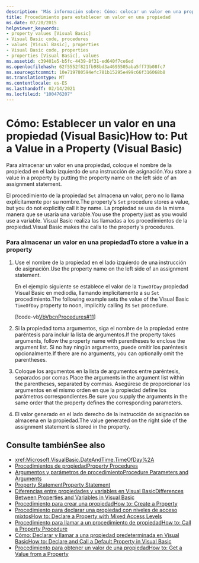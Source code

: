 ```yaml
---
description: 'Más información sobre: Cómo: colocar un valor en una propiedad (Visual Basic)'
title: Procedimiento para establecer un valor en una propiedad
ms.date: 07/20/2015
helpviewer_keywords:
- property values [Visual Basic]
- Visual Basic code, procedures
- values [Visual Basic], properties
- Visual Basic code, properties
- properties [Visual Basic], values
ms.assetid: c39401e5-b5fc-4439-8f31-ed640f7ce6ed
ms.openlocfilehash: 62f5552f821fb98bd3a4695505aba5ff73b08fc7
ms.sourcegitcommit: 10e719780594efc781b15295e499c66f316068b8
ms.translationtype: MT
ms.contentlocale: es-ES
ms.lasthandoff: 02/14/2021
ms.locfileid: "100476207"
---
```

# <a name="how-to-put-a-value-in-a-property-visual-basic"></a><span data-ttu-id="b7504-103">Cómo: Establecer un valor en una propiedad (Visual Basic)</span><span class="sxs-lookup"><span data-stu-id="b7504-103">How to: Put a Value in a Property (Visual Basic)</span></span>

<span data-ttu-id="b7504-104">Para almacenar un valor en una propiedad, coloque el nombre de la propiedad en el lado izquierdo de una instrucción de asignación.</span><span class="sxs-lookup"><span data-stu-id="b7504-104">You store a value in a property by putting the property name on the left side of an assignment statement.</span></span>  
  
 <span data-ttu-id="b7504-105">El procedimiento de la propiedad `Set` almacena un valor, pero no lo llama explícitamente por su nombre.</span><span class="sxs-lookup"><span data-stu-id="b7504-105">The property's `Set` procedure stores a value, but you do not explicitly call it by name.</span></span> <span data-ttu-id="b7504-106">La propiedad se usa de la misma manera que se usaría una variable.</span><span class="sxs-lookup"><span data-stu-id="b7504-106">You use the property just as you would use a variable.</span></span> <span data-ttu-id="b7504-107">Visual Basic realiza las llamadas a los procedimientos de la propiedad.</span><span class="sxs-lookup"><span data-stu-id="b7504-107">Visual Basic makes the calls to the property's procedures.</span></span>  
  
### <a name="to-store-a-value-in-a-property"></a><span data-ttu-id="b7504-108">Para almacenar un valor en una propiedad</span><span class="sxs-lookup"><span data-stu-id="b7504-108">To store a value in a property</span></span>  
  
1. <span data-ttu-id="b7504-109">Use el nombre de la propiedad en el lado izquierdo de una instrucción de asignación.</span><span class="sxs-lookup"><span data-stu-id="b7504-109">Use the property name on the left side of an assignment statement.</span></span>  
  
     <span data-ttu-id="b7504-110">En el ejemplo siguiente se establece el valor de la `TimeOfDay` propiedad Visual Basic en mediodía, llamando implícitamente a su `Set` procedimiento.</span><span class="sxs-lookup"><span data-stu-id="b7504-110">The following example sets the value of the Visual Basic `TimeOfDay` property to noon, implicitly calling its `Set` procedure.</span></span>  
  
     [!code-vb[VbVbcnProcedures#11](~/samples/snippets/visualbasic/VS_Snippets_VBCSharp/VbVbcnProcedures/VB/Class1.vb#11)]  
  
2. <span data-ttu-id="b7504-111">Si la propiedad toma argumentos, siga el nombre de la propiedad entre paréntesis para incluir la lista de argumentos.</span><span class="sxs-lookup"><span data-stu-id="b7504-111">If the property takes arguments, follow the property name with parentheses to enclose the argument list.</span></span> <span data-ttu-id="b7504-112">Si no hay ningún argumento, puede omitir los paréntesis opcionalmente.</span><span class="sxs-lookup"><span data-stu-id="b7504-112">If there are no arguments, you can optionally omit the parentheses.</span></span>  
  
3. <span data-ttu-id="b7504-113">Coloque los argumentos en la lista de argumentos entre paréntesis, separados por comas.</span><span class="sxs-lookup"><span data-stu-id="b7504-113">Place the arguments in the argument list within the parentheses, separated by commas.</span></span> <span data-ttu-id="b7504-114">Asegúrese de proporcionar los argumentos en el mismo orden en que la propiedad define los parámetros correspondientes.</span><span class="sxs-lookup"><span data-stu-id="b7504-114">Be sure you supply the arguments in the same order that the property defines the corresponding parameters.</span></span>  
  
4. <span data-ttu-id="b7504-115">El valor generado en el lado derecho de la instrucción de asignación se almacena en la propiedad.</span><span class="sxs-lookup"><span data-stu-id="b7504-115">The value generated on the right side of the assignment statement is stored in the property.</span></span>  
  
## <a name="see-also"></a><span data-ttu-id="b7504-116">Consulte también</span><span class="sxs-lookup"><span data-stu-id="b7504-116">See also</span></span>

- <xref:Microsoft.VisualBasic.DateAndTime.TimeOfDay%2A>
- [<span data-ttu-id="b7504-117">Procedimientos de propiedad</span><span class="sxs-lookup"><span data-stu-id="b7504-117">Property Procedures</span></span>](./property-procedures.md)
- [<span data-ttu-id="b7504-118">Argumentos y parámetros de procedimiento</span><span class="sxs-lookup"><span data-stu-id="b7504-118">Procedure Parameters and Arguments</span></span>](./procedure-parameters-and-arguments.md)
- [<span data-ttu-id="b7504-119">Property Statement</span><span class="sxs-lookup"><span data-stu-id="b7504-119">Property Statement</span></span>](../../../language-reference/statements/property-statement.md)
- [<span data-ttu-id="b7504-120">Diferencias entre propiedades y variables en Visual Basic</span><span class="sxs-lookup"><span data-stu-id="b7504-120">Differences Between Properties and Variables in Visual Basic</span></span>](./differences-between-properties-and-variables.md)
- [<span data-ttu-id="b7504-121">Procedimiento para crear una propiedad</span><span class="sxs-lookup"><span data-stu-id="b7504-121">How to: Create a Property</span></span>](./how-to-create-a-property.md)
- [<span data-ttu-id="b7504-122">Procedimiento para declarar una propiedad con niveles de acceso mixtos</span><span class="sxs-lookup"><span data-stu-id="b7504-122">How to: Declare a Property with Mixed Access Levels</span></span>](./how-to-declare-a-property-with-mixed-access-levels.md)
- [<span data-ttu-id="b7504-123">Procedimiento para llamar a un procedimiento de propiedad</span><span class="sxs-lookup"><span data-stu-id="b7504-123">How to: Call a Property Procedure</span></span>](./how-to-call-a-property-procedure.md)
- [<span data-ttu-id="b7504-124">Cómo: Declarar y llamar a una propiedad predeterminada en Visual Basic</span><span class="sxs-lookup"><span data-stu-id="b7504-124">How to: Declare and Call a Default Property in Visual Basic</span></span>](./how-to-declare-and-call-a-default-property.md)
- [<span data-ttu-id="b7504-125">Procedimiento para obtener un valor de una propiedad</span><span class="sxs-lookup"><span data-stu-id="b7504-125">How to: Get a Value from a Property</span></span>](./how-to-get-a-value-from-a-property.md)
